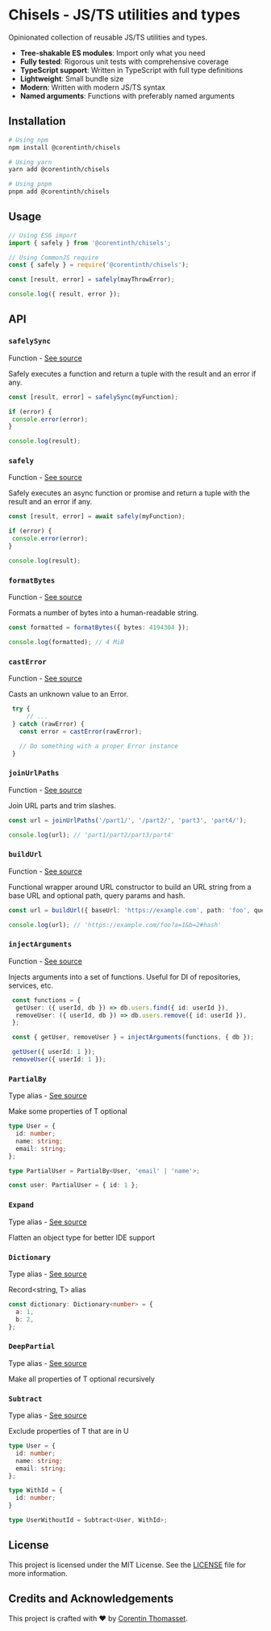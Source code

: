 # Chisels - JS/TS utilities and types

Opinionated collection of reusable JS/TS utilities and types.

* **Tree-shakable ES modules**: Import only what you need
* **Fully tested**: Rigorous unit tests with comprehensive coverage
* **TypeScript support**: Written in TypeScript with full type definitions
* **Lightweight**: Small bundle size
* **Modern**: Written with modern JS/TS syntax
* **Named arguments**: Functions with preferably named arguments

## Installation

```bash
# Using npm
npm install @corentinth/chisels

# Using yarn
yarn add @corentinth/chisels

# Using pnpm
pnpm add @corentinth/chisels
```

## Usage

```ts
// Using ES6 import
import { safely } from '@corentinth/chisels';

// Using CommonJS require
const { safely } = require('@corentinth/chisels');

const [result, error] = safely(mayThrowError);

console.log({ result, error });
```

## API

<!-- API-DOCS-START -->

### `safelySync`

Function - [See source](./src/safely.ts#L43)

Safely executes a function and return a tuple with the result and an error if any.


```typescript
const [result, error] = safelySync(myFunction);

if (error) {
 console.error(error);
}

console.log(result);
```

### `safely`

Function - [See source](./src/safely.ts#L20)

Safely executes an async function or promise and return a tuple with the result and an error if any.


```typescript
const [result, error] = await safely(myFunction);

if (error) {
 console.error(error);
}

console.log(result);
```

### `formatBytes`

Function - [See source](./src/bytes.ts#L18)

Formats a number of bytes into a human-readable string.


```typescript
const formatted = formatBytes({ bytes: 4194304 });

console.log(formatted); // 4 MiB
```

### `castError`

Function - [See source](./src/errors.ts#L19)

Casts an unknown value to an Error.


```typescript
 try {
     // ...
 } catch (rawError) {
   const error = castError(rawError);

   // Do something with a proper Error instance
 }
 ```

### `joinUrlPaths`

Function - [See source](./src/url.ts#L13)

Join URL parts and trim slashes.


```typescript
const url = joinUrlPaths('/part1/', '/part2/', 'part3', 'part4/');

console.log(url); // 'part1/part2/part3/part4'
```

### `buildUrl`

Function - [See source](./src/url.ts#L27)

Functional wrapper around URL constructor to build an URL string from a base URL and optional path, query params and hash.


```typescript
const url = buildUrl({ baseUrl: 'https://example.com', path: 'foo', queryParams: { a: '1', b: '2' }, hash: 'hash' });

console.log(url); // 'https://example.com/foo?a=1&b=2#hash'
```

### `injectArguments`

Function - [See source](./src/injection.ts#L22)

Injects arguments into a set of functions. Useful for DI of repositories, services, etc.


```typescript
 const functions = {
  getUser: ({ userId, db }) => db.users.find({ id: userId }),
  removeUser: ({ userId, db }) => db.users.remove({ id: userId }),
 };

 const { getUser, removeUser } = injectArguments(functions, { db });

 getUser({ userId: 1 });
 removeUser({ userId: 1 });
```

### `PartialBy`

Type alias - [See source](./src/types.ts#L17)

Make some properties of T optional


```typescript
type User = {
  id: number;
  name: string;
  email: string;
};

type PartialUser = PartialBy<User, 'email' | 'name'>;

const user: PartialUser = { id: 1 };
```

### `Expand`

Type alias - [See source](./src/types.ts#L22)

Flatten an object type for better IDE support

### `Dictionary`

Type alias - [See source](./src/types.ts#L35)

Record<string, T> alias


```typescript
const dictionary: Dictionary<number> = {
  a: 1,
  b: 2,
};
```

### `DeepPartial`

Type alias - [See source](./src/types.ts#L40)

Make all properties of T optional recursively

### `Subtract`

Type alias - [See source](./src/types.ts#L64)

Exclude properties of T that are in U


```typescript
type User = {
  id: number;
  name: string;
  email: string;
};

type WithId = {
  id: number;
}

type UserWithoutId = Subtract<User, WithId>;
```

<!-- API-DOCS-END -->

## License

This project is licensed under the MIT License. See the [LICENSE](./LICENSE) file for more information.

## Credits and Acknowledgements

This project is crafted with ❤️ by [Corentin Thomasset](https://corentin.tech).
